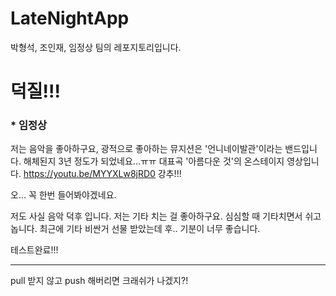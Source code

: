 # LateNightApp
박형석, 조인재, 임정상 팀의 레포지토리입니다. 

# 덕질!!!

### * 임정상

저는 음악을 좋아하구요, 광적으로 좋아하는 뮤지션은 '언니네이발관'이라는 밴드입니다. 해체된지 3년 정도가 되었네요...ㅠㅠ 
대표곡 '아름다운 것'의 온스테이지 영상입니다. 
https://youtu.be/MYYXLw8jRD0
강추!!!

오... 꼭 한번 들어봐야겠네요.

저도 사실 음악 덕후 입니다. 저는 기타 치는 걸 좋아하구요.
심심할 때 기타치면서 쉬고 놉니다. 
최근에 기타 비싼거 선물 받았는데 후.. 기분이 너무 좋습니다.

테스트완료!!!



---

pull 받지 않고 push 해버리면 크래쉬가 나겠지?!



